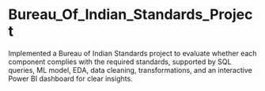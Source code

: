 # Bureau_Of_Indian_Standards_Project
Implemented a Bureau of Indian Standards project to evaluate whether each component complies with the required standards, supported by SQL queries, ML model, EDA, data cleaning, transformations, and an interactive Power BI dashboard for clear insights.
